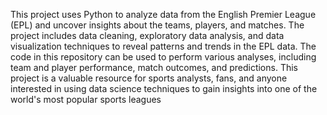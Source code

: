 This project uses Python to analyze data from the English Premier League (EPL) and uncover insights about the teams, players, and matches. The project includes data cleaning, exploratory data analysis, and data visualization techniques to reveal patterns and trends in the EPL data. The code in this repository can be used to perform various analyses, including team and player performance, match outcomes, and predictions. This project is a valuable resource for sports analysts, fans, and anyone interested in using data science techniques to gain insights into one of the world's most popular sports leagues
